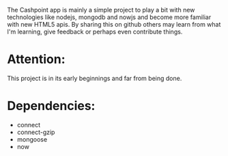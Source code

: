 The Cashpoint app is mainly a simple project to play a bit with new technologies like nodejs, mongodb and nowjs and become more familiar with new HTML5 apis. By sharing this on github others may learn from what I'm learning, give feedback or perhaps even contribute things.

# Attention:

This project is in its early beginnings and far from being done.

# Dependencies:

- connect
- connect-gzip
- mongoose
- now
